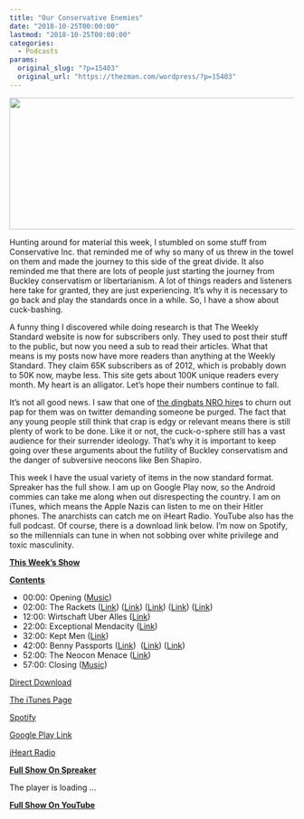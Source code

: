 ```yaml
---
title: "Our Conservative Enemies"
date: "2018-10-25T00:00:00"
lastmod: "2018-10-25T00:00:00"
categories:
  - Podcasts
params:
  original_slug: "?p=15403"
  original_url: "https://thezman.com/wordpress/?p=15403"
---
```


[<img
src="http://thezman.com/wordpress/wp-content/uploads/2018/01/Power-Hour.png"
decoding="async" width="600" height="233" />](http://thezman.com/wordpress/wp-content/uploads/2018/01/Power-Hour.png)

Hunting around for material this week, I stumbled on some stuff from
Conservative Inc. that reminded me of why so many of us threw in the
towel on them and made the journey to this side of the great divide. It
also reminded me that there are lots of people just starting the journey
from Buckley conservatism or libertarianism. A lot of things readers and
listeners here take for granted, they are just experiencing. It’s why it
is necessary to go back and play the standards once in a while. So, I
have a show about cuck-bashing.

A funny thing I discovered while doing research is that The Weekly
Standard website is now for subscribers only. They used to post their
stuff to the public, but now you need a sub to read their articles. What
that means is my posts now have more readers than anything at the Weekly
Standard. They claim 65K subscribers as of 2012, which is probably down
to 50K now, maybe less. This site gets about 100K unique readers every
month. My heart is an alligator. Let’s hope their numbers continue to
fall.

It’s not all good news. I saw that one of
<a href="https://twitter.com/xan_desanctis" rel="noopener"
target="_blank">the dingbats NRO hire</a>s to churn out pap for them was
on twitter demanding someone be purged. The fact that any young people
still think that crap is edgy or relevant means there is still plenty of
work to be done. Like it or not, the cuck-o-sphere still has a vast
audience for their surrender ideology. That’s why it is important to
keep going over these arguments about the futility of Buckley
conservatism and the danger of subversive neocons like Ben Shapiro.

This week I have the usual variety of items in the now standard format.
Spreaker has the full show. I am up on Google Play now, so the Android
commies can take me along when out disrespecting the country. I am on
iTunes, which means the Apple Nazis can listen to me on their Hitler
phones. The anarchists can catch me on iHeart Radio. YouTube also has
the full podcast. Of course, there is a download link below. I’m now on
Spotify, so the millennials can tune in when not sobbing over white
privilege and toxic masculinity.

**<u>This Week’s Show</u>**

**<u>Contents</u>**

-   00:00: Opening
    (<a href="https://www.youtube.com/watch?v=X7UZeHvMYZA" rel="noopener"
    target="_blank">Music</a>)
-   02:00: The Rackets (<a
    href="https://www.nationalreview.com/2014/03/which-side-are-you-kevin-d-williamson/"
    rel="noopener" target="_blank">Link</a>) (<a
    href="https://www.breitbart.com/politics/2016/03/18/kevin-williamson-national-reviews-case-against-trump-voters/"
    rel="noopener" target="_blank">Link</a>) (<a
    href="https://www.nationalreview.com/2016/07/donald-trump-gop-must-say-no-him/"
    rel="noopener" target="_blank">Link</a>) (<a
    href="https://www.nationalreview.com/2018/02/cult-trump-why-it-has-taken-hold/"
    rel="noopener" target="_blank">Link</a>) (<a
    href="https://www.nationalreview.com/2012/02/case-romney-jonah-goldberg/"
    rel="noopener" target="_blank">Link</a>)
-   12:00: Wirtschaft Uber Alles (<a
    href="https://townhall.com/columnists/walterewilliams/2018/09/05/south-africa-question-n2514783"
    rel="noopener" target="_blank">Link</a>)
-   22:00: Exceptional Mendacity (<a
    href="https://www.dailywire.com/news/37386/prager-when-i-first-realized-america-exceptional-dennis-prager"
    rel="noopener" target="_blank">Link</a>)
-   32:00: Kept Men (<a
    href="https://www.politico.com/magazine/story/2018/10/17/gavin-mcinnes-right-wing-violence-221578"
    rel="noopener" target="_blank">Link</a>)
-   42:00: Benny Passports (<a
    href="https://www.dailywire.com/news/21144/complete-transcript-ben-takes-berkeley-daily-wire"
    rel="noopener" target="_blank">Link</a>)  (<a
    href="https://www.nationalreview.com/2017/02/identity-politics-left-right-ideas-values-policies-donald-trump-david-duke-campus-speaker/"
    rel="noopener" target="_blank">Link</a>)
    (<a href="https://twitter.com/benshapiro/status/875730927002963968"
    rel="noopener" target="_blank">Link</a>)
-   52:00: The Neocon Menace
    (<a href="https://twitter.com/BillKristol" rel="noopener"
    target="_blank">Link</a>)
-   57:00: Closing (<a
    href="https://www.youtube.com/watch?v=z_hiaOIWfm0&amp;bpctr=1540517683"
    rel="noopener" target="_blank">Music</a>)

<a href="https://api.spreaker.com/v2/episodes/16058215/download.mp3"
rel="noopener" target="_blank">Direct Download</a>

<a
href="https://itunes.apple.com/us/podcast/the-z-blog-power-hour/id1262799640?mt=2"
rel="noopener" target="_blank">The iTunes Page</a>

<a
href="https://open.spotify.com/show/5BjtT6oNlylv36FNXZxiIc?si=GaW-JFa6RHuOHiF2iHQO3Q"
rel="noopener" target="_blank">Spotify</a>

<a
href="https://playmusic.app.goo.gl/?ibi=com.google.PlayMusic&amp;isi=691797987&amp;ius=googleplaymusic&amp;link=https://play.google.com/music/m/Ign2aae4ofqi7ih4zik5ipqtv3y?t%3DThe_Z_Blog_Power_Hour%26pcampaignid%3DMKT-na-all-co-pr-mu-pod-16"
rel="noopener" target="_blank">Google Play Link</a>

<a href="https://www.iheart.com/podcast/the-z-blog-power-hour-29246491/"
rel="noopener" target="_blank">iHeart Radio</a>

**<u>Full Show On Spreaker</u>**

The player is loading ...

<span class="widget_spinner dark"></span>

**<u>Full Show On YouTube</u>**
